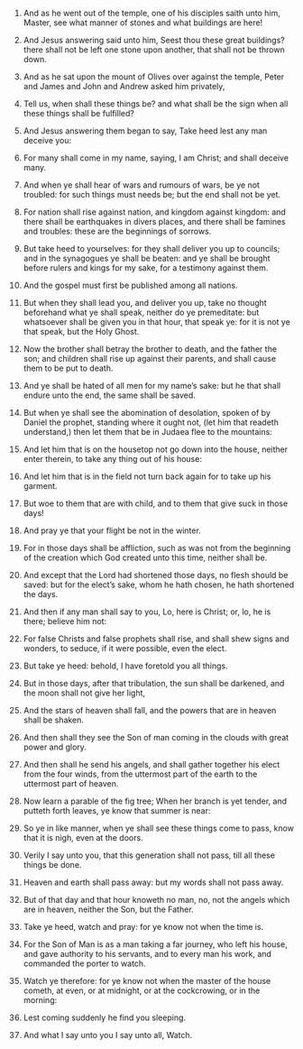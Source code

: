 1. And as he went out of the temple, one of his disciples saith unto
him, Master, see what manner of stones and what buildings are here!

2. And Jesus answering said unto him, Seest thou these great
buildings? there shall not be left one stone upon another, that shall
not be thrown down.

3. And as he sat upon the mount of Olives over against the temple,
Peter and James and John and Andrew asked him privately,

4. Tell us,
when shall these things be? and what shall be the sign when all these
things shall be fulfilled?

5. And Jesus answering them began to
say, Take heed lest any man deceive you:

6. For many shall come in
my name, saying, I am Christ; and shall deceive many.

7. And when ye shall hear of wars and rumours of wars, be ye not
troubled: for such things must needs be; but the end shall not be yet.

8. For nation shall rise against nation, and kingdom against
kingdom: and there shall be earthquakes in divers places, and there
shall be famines and troubles: these are the beginnings of sorrows.

9. But take heed to yourselves: for they shall deliver you up to
councils; and in the synagogues ye shall be beaten: and ye shall be
brought before rulers and kings for my sake, for a testimony against
them.

10. And the gospel must first be published among all nations.

11. But when they shall lead you, and deliver you up, take no
thought beforehand what ye shall speak, neither do ye premeditate: but
whatsoever shall be given you in that hour, that speak ye: for it is
not ye that speak, but the Holy Ghost.

12. Now the brother shall betray the brother to death, and the
father the son; and children shall rise up against their parents, and
shall cause them to be put to death.

13. And ye shall be hated of all men for my name’s sake: but he that
shall endure unto the end, the same shall be saved.

14. But when ye shall see the abomination of desolation, spoken of
by Daniel the prophet, standing where it ought not, (let him that
readeth understand,) then let them that be in Judaea flee to the
mountains:

15. And let him that is on the housetop not go down into
the house, neither enter therein, to take any thing out of his house:

16. And let him that is in the field not turn back again for to take
up his garment.

17. But woe to them that are with child, and to them that give suck
in those days!

18. And pray ye that your flight be not in the
winter.

19. For in those days shall be affliction, such as was not from the
beginning of the creation which God created unto this time, neither
shall be.

20. And except that the Lord had shortened those days, no flesh
should be saved: but for the elect’s sake, whom he hath chosen, he
hath shortened the days.

21. And then if any man shall say to you, Lo, here is Christ; or,
lo, he is there; believe him not:

22. For false Christs and false
prophets shall rise, and shall shew signs and wonders, to seduce, if
it were possible, even the elect.

23. But take ye heed: behold, I have foretold you all things.

24. But in those days, after that tribulation, the sun shall be
darkened, and the moon shall not give her light,

25. And the stars
of heaven shall fall, and the powers that are in heaven shall be
shaken.

26. And then shall they see the Son of man coming in the clouds with
great power and glory.

27. And then shall he send his angels, and shall gather together his
elect from the four winds, from the uttermost part of the earth to the
uttermost part of heaven.

28. Now learn a parable of the fig tree; When her branch is yet
tender, and putteth forth leaves, ye know that summer is near:

29. So ye in like manner, when ye shall see these things come to pass,
know that it is nigh, even at the doors.

30. Verily I say unto you, that this generation shall not pass, till
all these things be done.

31. Heaven and earth shall pass away: but my words shall not pass
away.

32. But of that day and that hour knoweth no man, no, not the angels
which are in heaven, neither the Son, but the Father.

33. Take ye heed, watch and pray: for ye know not when the time is.

34. For the Son of Man is as a man taking a far journey, who left
his house, and gave authority to his servants, and to every man his
work, and commanded the porter to watch.

35. Watch ye therefore: for ye know not when the master of the house
cometh, at even, or at midnight, or at the cockcrowing, or in the
morning:

36. Lest coming suddenly he find you sleeping.

37. And what I say unto you I say unto all, Watch.